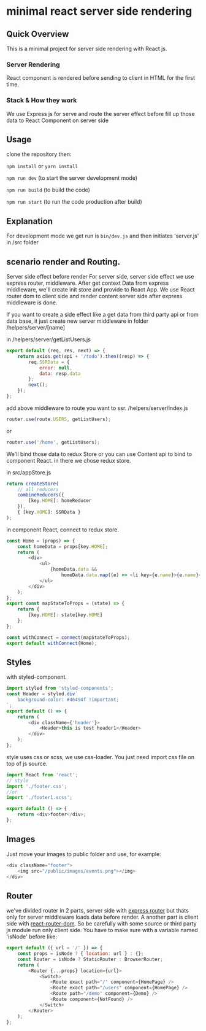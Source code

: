# minimal react server side rendering

## Quick Overview

This is a minimal project for server side rendering with React js.

### Server Rendering

React component is rendered before sending to client in HTML for the first time.

### Stack & How they work

We use Express js for serve and route the server effect before fill up those data to React Component on server side

## Usage

clone the repository then:

`npm install` or `yarn install`

`npm run dev` (to start the server development mode)

`npm run build` (to build the code)

`npm run start` (to run the code production after build)

## Explanation

For development mode we get run is `bin/dev.js` and then initiates 'server.js' in /src folder

## scenario render and Routing.

Server side effect before render
For server side, server side effect we use express router, middleware.
After get context Data from express middleware, we'll create init store and provide to React App.
We use React router dom to client side and render content server side after express middleware is done.

If you want to create a side effect like a get data from third party api or from data base,
it just create new server middleware in folder /helpers/server/[name]

in /helpers/server/getListUsers.js

```javascript
export default (req, res, next) => {
    return axios.get(api + '/todo').then((resp) => {
        req.SSRData = {
            error: null,
            data: resp.data
        };
        next();
    });
};
```

add above middleware to route you want to ssr. /helpers/server/index.js

```javascript
router.use(route.USERS, getListUsers);
```

or

```javascript
router.use('/home', getListUsers);
```

We'll bind those data to redux Store or you can use Content api to bind to component React.
in there we chose redux store.

in src/appStore.js

```javascript
return createStore(
    // all reducers
    combineReducers({
        [key.HOME]: homeReducer
    }),
    { [key.HOME]: SSRData }
);
```

in component React, connect to redux store.

```javascript
const Home = (props) => {
    const homeData = props[key.HOME];
    return (
        <div>
            <ul>
                {homeData.data &&
                    homeData.data.map((e) => <li key={e.name}>{e.name}</li>)}
            </ul>
        </div>
    );
};
export const mapStateToProps = (state) => {
    return {
        [key.HOME]: state[key.HOME]
    };
};

const withConnect = connect(mapStateToProps);
export default withConnect(Home);
```

## Styles

with styled-component.

```javascript
import styled from 'styled-components';
const Header = styled.div`
    background-color: #46494f !important;
`;
export default () => {
    return (
        <div className={'header'}>
            <Header>this is test header1</Header>
        </div>
    );
};
```

style uses css or scss, we use css-loader. You just need import css file on top of js source.

```javascript
import React from 'react';
// style
import './footer.css';
//or
import './footer1.scss';

export default () => {
    return <div>footer</div>;
};
```

## Images

Just move your images to public folder and use, for example:

```javascript
<div className="footer">
    <img src="/public/images/events.png"></img>
</div>
```

## Router

we've divided router in 2 parts, server side with [express router](https://expressjs.com/en/guide/routing.html) but thats only for server middleware loads data before render.
A another part is client side with [react-router-dom](https://reactrouter.com). So be carefully with some source or third party js module run only client side. You have to make sure with a variable named 'isNode' before like:

```javascript
export default ({ url = '/' }) => {
    const props = isNode ? { location: url } : {};
    const Router = isNode ? StaticRouter : BrowserRouter;
    return (
        <Router {...props} location={url}>
            <Switch>
                <Route exact path="/" component={HomePage} />
                <Route exact path="/users" component={HomePage} />
                <Route path="/demo" component={Demo} />
                <Route component={NotFound} />
            </Switch>
        </Router>
    );
};
```
